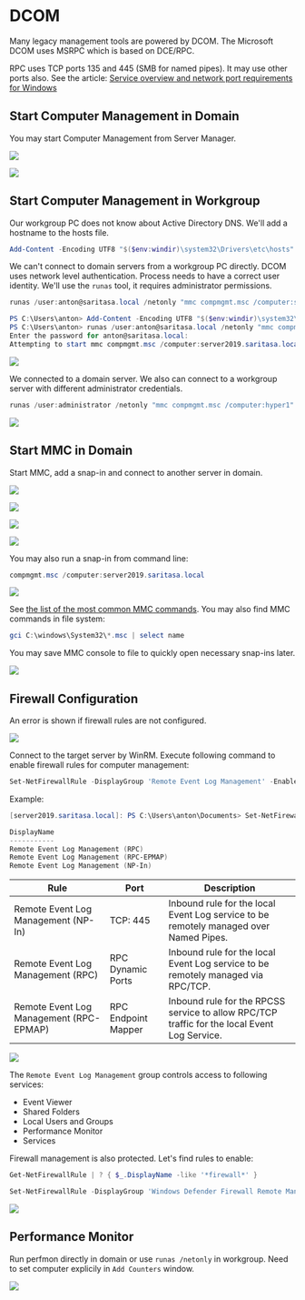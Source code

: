DCOM
====

Many legacy management tools are powered by DCOM. The Microsoft DCOM uses MSRPC which is based on DCE/RPC.

RPC uses TCP ports 135 and 445 (SMB for named pipes). It may use other ports also. See the article: [Service overview and network port requirements for Windows](https://support.microsoft.com/en-us/help/832017/service-overview-and-network-port-requirements-for-windows#method38)

Start Computer Management in Domain
-----------------------------------

You may start Computer Management from Server Manager.

![](./images/ServerManager01.png)

![](images/ComputerManagement02.png)

Start Computer Management in Workgroup
--------------------------------------

Our workgroup PC does not know about Active Directory DNS. We'll add a hostname to the hosts file.

```powershell
Add-Content -Encoding UTF8 "$($env:windir)\system32\Drivers\etc\hosts" '192.168.11.137 server2019.saritasa.local'
```

We can't connect to domain servers from a workgroup PC directly. DCOM uses network level authentication. Process needs to have a correct user identity. We'll use the `runas` tool, it requires administrator permissions.

```powershell
runas /user:anton@saritasa.local /netonly "mmc compmgmt.msc /computer:server2019.saritasa.local"
```

```powershell
PS C:\Users\anton> Add-Content -Encoding UTF8 "$($env:windir)\system32\Drivers\etc\hosts" '192.168.11.137 server2019.saritasa.local'
PS C:\Users\anton> runas /user:anton@saritasa.local /netonly "mmc compmgmt.msc /computer:server2019.saritasa.local"
Enter the password for anton@saritasa.local:
Attempting to start mmc compmgmt.msc /computer:server2019.saritasa.local as user "anton@saritasa.local" ...
```

![](images/ComputerManagement03.png)

We connected to a domain server. We also can connect to a workgroup server with different administrator credentials.

```powershell
runas /user:administrator /netonly "mmc compmgmt.msc /computer:hyper1"
```

![](images/ComputerManagement04.png)

Start MMC in Domain
-------------------

Start MMC, add a snap-in and connect to another server in domain.

![](images/Mmc01.png)

![](images/Mmc02.png)

![](images/Mmc03.png)

![](images/Mmc04.png)

You may also run a snap-in from command line:

```powershell
compmgmt.msc /computer:server2019.saritasa.local
```

![](images/Mmc05.png)

See [the list of the most common MMC commands](https://social.technet.microsoft.com/Forums/windowsserver/en-US/61b864f4-2b04-44a1-88dc-86fae0a8d592/the-most-usefull-active-directory-mmc-run-commands). You may also find MMC commands in file system:

```powershell
gci C:\windows\System32\*.msc | select name
```

You may save MMC console to file to quickly open necessary snap-ins later.

![](images/Mmc06.png)

Firewall Configuration
----------------------

An error is shown if firewall rules are not configured.

![](images/ComputerManagement01.png)

Connect to the target server by WinRM. Execute following command to enable firewall rules for computer management:

```powershell
Set-NetFirewallRule -DisplayGroup 'Remote Event Log Management' -Enabled True -PassThru | select DisplayName
```

Example:

```powershell
[server2019.saritasa.local]: PS C:\Users\anton\Documents> Set-NetFirewallRule -DisplayGroup 'Remote Event Log Management' -Enabled True -PassThru | select DisplayName

DisplayName
-----------
Remote Event Log Management (RPC)
Remote Event Log Management (RPC-EPMAP)
Remote Event Log Management (NP-In)
```

Rule                                    | Port                | Description
--------------------------------------- | ------------------- | ---------------------------------------
Remote Event Log Management (NP-In)     | TCP: 445            | Inbound rule for the local Event Log service to be remotely managed over Named Pipes.
Remote Event Log Management (RPC)       | RPC Dynamic Ports   | Inbound rule for the local Event Log service to be remotely managed via RPC/TCP.
Remote Event Log Management (RPC-EPMAP) | RPC Endpoint Mapper | Inbound rule for the RPCSS service to allow RPC/TCP traffic for the local Event Log Service.

![](images/Firewall01.png)

The `Remote Event Log Management` group controls access to following services:

- Event Viewer
- Shared Folders
- Local Users and Groups
- Performance Monitor
- Services

Firewall management is also protected. Let's find rules to enable:

```powershell
Get-NetFirewallRule | ? { $_.DisplayName -like '*firewall*' }
```

```powershell
Set-NetFirewallRule -DisplayGroup 'Windows Defender Firewall Remote Management' -Enabled True -PassThru | select DisplayName
```

![](images/Firewall02.png)

Performance Monitor
-------------------

Run perfmon directly in domain or use `runas /netonly` in workgroup. Need to set computer explicily in `Add Counters` window.

![](images/PerfMon01.png)

